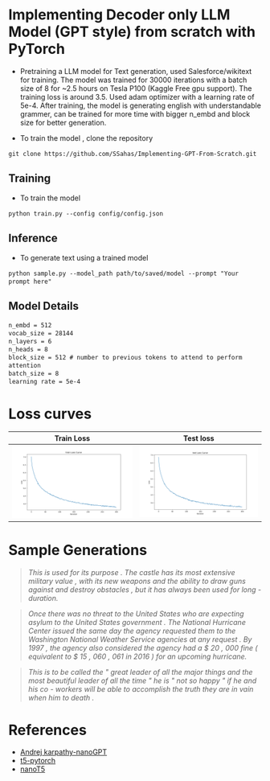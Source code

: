 # Implementing Decoder only LLM Model (GPT style) from scratch with PyTorch
- Pretraining a LLM model for Text generation, used Salesforce/wikitext for training. The model was trained for 30000 iterations with a batch size of 8 for ~2.5 hours on Tesla P100 (Kaggle Free gpu support). The training loss is around 3.5. Used adam optimizer with a learning rate of 5e-4. After training, the model is generating english with understandable grammer, can be trained for more time with bigger n_embd and block size for better generation.


- To train the model , clone the repository 

```
git clone https://github.com/SSahas/Implementing-GPT-From-Scratch.git
```
## Training 
- To train the model
```
python train.py --config config/config.json
```

## Inference
- To generate text using a trained model
```
python sample.py --model_path path/to/saved/model --prompt "Your prompt here"
```

## Model Details
```
n_embd = 512
vocab_size = 28144
n_layers = 6
n_heads = 8
block_size = 512 # number to previous tokens to attend to perform attention
batch_size = 8
learning rate = 5e-4
```

# Loss curves 
Train Loss             |  Test loss
:-------------------------:|:-------------------------:
![](https://github.com/SSahas/Implementing-GPT-From-Scratch/blob/add_eval/assets/train.png)  |  ![](https://github.com/SSahas/Implementing-GPT-From-Scratch/blob/add_eval/assets/test.png)

# Sample Generations
> *This is used for its purpose . The castle has its most extensive military value , with its new weapons and the ability to draw guns against and destroy obstacles ,
but it has always been used for long - duration.*

> *Once there was no threat to the United States who are expecting asylum to the United States government . The National Hurricane Center issued the same day the agency requested them to the Washington National Weather Service agencies at any request . By 1997 , the agency also considered the agency had a $ 20 , 000 fine ( equivalent to $ 15 , 060 , 061 in 2016 ) for an upcoming hurricane.*

> *This is to be called the " great leader of all the major things and the most beautiful leader of all the time " he is " not so happy " if he and his co - workers will be able to accomplish the truth they are in vain when him to death .*






# References 
- [Andrej karpathy-nanoGPT](https://github.com/karpathy/nanoGPT)
- [t5-pytorch](https://github.com/conceptofmind/t5-pytorch)
- [nanoT5](https://github.com/PiotrNawrot/nanoT5)

